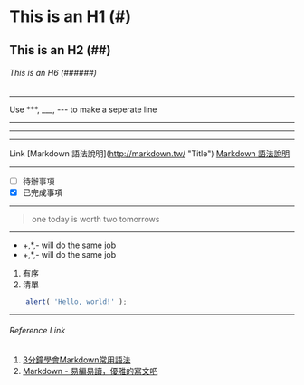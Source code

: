 # This is an H1 (#)
## This is an H2 (##)
###### This is an H6 (######)

***

Use ***, ___, --- to make a seperate line
***
____________________
----------------
Link
\[Markdown 語法說明]\(http://markdown.tw/ "Title"\)
[Markdown 語法說明](http://markdown.tw/ "Title")


***
- [ ] 待辦事項
- [x] 已完成事項
***
> one today is worth two tomorrows
***
+ +,*,- will do the same job
+ +,*,- will do the same job

1. 有序
2. 清單

```js
    alert( 'Hello, world!' );
```


***
###### Reference Link
1. [3分鐘學會Markdown常用語法](https://tiida54.github.io/2018/01/03/3%E5%88%86%E9%90%98%E5%AD%B8%E6%9C%83Markdown%E5%B8%B8%E7%94%A8%E8%AA%9E%E6%B3%95/)
2. [Markdown - 易編易讀，優雅的寫文吧](https://ithelp.ithome.com.tw/articles/10203758?sc=iThelpR)
